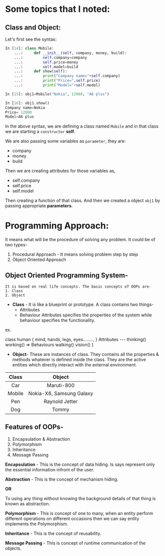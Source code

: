 # Some topics that I noted:

## Class and Object:

Let's first see the syntax:
```python
In [14]: class Mobile:
    ...:     def __init__(self, company, money, build):
    ...:         self.company=company
    ...:         self.price=money
    ...:         self.model=build
    ...:     def show(self):
    ...:         print("Company name="+self.company)
    ...:         print("Price=",self.price)
    ...:         print("Model="+self.model)

In [15]: obj1=Mobile("Nokia", 12000, "A6 plus")

In [16]: obj1.show()
Company name=Nokia
Price= 12000
Model=A6 plus
```

In the above syntax, we are defining a class named `Mobile` and in that class we are starting a `constructor` **self**.

We are also passing some variables as `parameter`, they are:
* company
* money
* build

Then we are creating attributes for those variables as,
* self.company
* self.price
* self.model

Then creating a function of that class. And then we created a object `obj1` by passing appropriate **parameters**.

# Programming Approach:
It means what will be the procedure of solving any problem. It could be of two types-
1) Procedural Approach - It means solving problem step by step
2) Object Oriented Approach

## Object Oriented Programming System-
	It is based on real life concepts. The basic concepts of OOPs are-
	1. Class
	2. Object

* **Class** - It is like a blueprint or prototype. A class contains two things-
	- Attributes
	- Behaviour
		Attributes specifies the properties of the system while behaviour specifies the functionality.

ex.

class human {
	mind, hands, legs, eyes........, } Attributes
	---
	thinking()
	working()			=> Behaviours
	walking()
	vision()
}

* **Object**- These are instances of class. They contains all the properties & methods whatever is defined inside the class.
	They are the active entities which directly interact with the external environment.

| **Class** | **Object**               |
| :---:     | :---:                    |
| Car       | Maruti-800               |
| Mobile    | Nokia-X6, Samsung Galaxy |
| Pen       | Raynold Jetter           |
| Dog       | Tommy                    |

## Features of OOPs-

1. Encapsulation & Abstraction
2. Polymorphism
3. Inheritance
4. Message Passing

**Encapsulation** - This is the concept of data hiding.
Is says represent only the essential information infront of the user.

**Abstraction** - This is the concept of mechanism hiding.

**OR**

To using any thing without knowing the background details of that thing is known as abstraction.

**Polymorphism** - This is concept of one to many, when an entity perform different operations on different occasions
then we can say entity implements the Polymorphism.

**Inheritance** - This is the concept of reusability.

**Message Passing** - This is concept of runtime communication of the objects.

